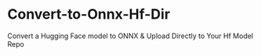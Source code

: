 # Convert-to-Onnx-Hf-Dir
Convert a Hugging Face model to ONNX &amp; Upload Directly to Your Hf Model Repo
